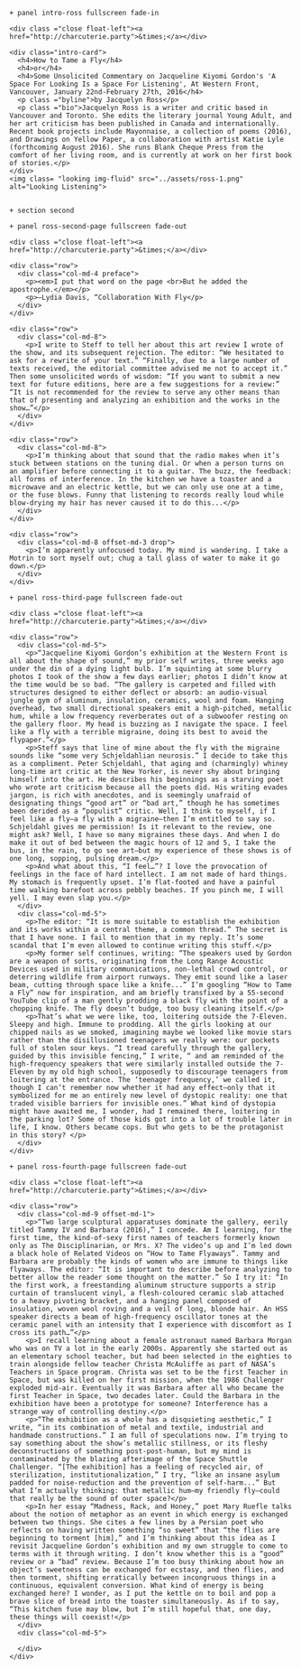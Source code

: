     + panel intro-ross fullscreen fade-in

    <div class ="close float-left"><a href="http://charcuterie.party">&times;</a></div>

    <div class="intro-card">
      <h4>How to Tame a Fly</h4>
      <h4>or</h4>
      <h4>Some Unsolicited Commentary on Jacqueline Kiyomi Gordon's 'A Space For Looking Is a Space For Listening', At Western Front, Vancouver, January 22nd-February 27th, 2016</h4>
      <p class ="byline">by Jacquelyn Ross</p>
      <p class ="bio">Jacquelyn Ross is a writer and critic based in Vancouver and Toronto. She edits the literary journal Young Adult, and her art criticism has been published in Canada and internationally. Recent book projects include Mayonnaise, a collection of poems (2016), and Drawings on Yellow Paper, a collaboration with artist Katie Lyle (forthcoming August 2016). She runs Blank Cheque Press from the comfort of her living room, and is currently at work on her first book of stories.</p>
    </div>
    <img class= "looking img-fluid" src="../assets/ross-1.png" alt="Looking Listening">


    + section second

    + panel ross-second-page fullscreen fade-out

    <div class ="close float-left"><a href="http://charcuterie.party">&times;</a></div>

    <div class="row">
      <div class="col-md-4 preface">
        <p><em>I put that word on the page <br>But he added the apostrophe.</em></p>
        <p>—Lydia Davis, “Collaboration With Fly</p>
      </div>
    </div>

    <div class="row">
      <div class="col-md-8">
        <p>I write to Steff to tell her about this art review I wrote of the show, and its subsequent rejection. The editor: “We hesitated to ask for a rewrite of your text.” “Finally, due to a large number of texts received, the editorial committee advised me not to accept it.” Then some unsolicited words of wisdom: “If you want to submit a new text for future editions, here are a few suggestions for a review:” “It is not recommended for the review to serve any other means than that of presenting and analyzing an exhibition and the works in the show…”</p>
      </div>
    </div>

    <div class="row">
      <div class="col-md-8">
        <p>I’m thinking about that sound that the radio makes when it’s stuck between stations on the tuning dial. Or when a person turns on an amplifier before connecting it to a guitar. The buzz, the feedback: all forms of interference. In the kitchen we have a toaster and a microwave and an electric kettle, but we can only use one at a time, or the fuse blows. Funny that listening to records really loud while blow-drying my hair has never caused it to do this...</p>
      </div>
    </div>

    <div class="row">
      <div class="col-md-8 offset-md-3 drop">
        <p>I’m apparently unfocused today. My mind is wandering. I take a Motrin to sort myself out; chug a tall glass of water to make it go down.</p>
      </div>
    </div>

    + panel ross-third-page fullscreen fade-out

    <div class ="close float-left"><a href="http://charcuterie.party">&times;</a></div>

    <div class="row">
      <div class="col-md-5">
        <p>“Jacqueline Kiyomi Gordon’s exhibition at the Western Front is all about the shape of sound,” my prior self writes, three weeks ago under the din of a dying light bulb. I’m squinting at some blurry photos I took of the show a few days earlier; photos I didn’t know at the time would be so bad. “The gallery is carpeted and filled with structures designed to either deflect or absorb: an audio-visual jungle gym of aluminum, insulation, ceramics, wool and foam. Hanging overhead, two small directional speakers emit a high-pitched, metallic hum, while a low frequency reverberates out of a subwoofer resting on the gallery floor. My head is buzzing as I navigate the space. I feel like a fly with a terrible migraine, doing its best to avoid the flypaper.”</p>
        <p>Steff says that line of mine about the fly with the migraine sounds like “some very Schjeldahlian neurosis.” I decide to take this as a compliment. Peter Schjeldahl, that aging and (charmingly) whiney long-time art critic at the New Yorker, is never shy about bringing himself into the art. He describes his beginnings as a starving poet who wrote art criticism because all the poets did. His writing evades jargon, is rich with anecdotes, and is seemingly unafraid of designating things “good art” or “bad art,” though he has sometimes been derided as a “populist” critic. Well, I think to myself, if I feel like a fly—a fly with a migraine—then I’m entitled to say so. Schjeldahl gives me permission! Is it relevant to the review, one might ask? Well, I have so many migraines these days. And when I do make it out of bed between the magic hours of 12 and 5, I take the bus, in the rain, to go see art—but my experience of these shows is of one long, sopping, pulsing dream.</p>
        <p>And what about this, “I feel…”? I love the provocation of feelings in the face of hard intellect. I am not made of hard things. My stomach is frequently upset. I’m flat-footed and have a painful time walking barefoot across pebbly beaches. If you pinch me, I will yell. I may even slap you.</p>
      </div>
      <div class="col-md-5">
        <p>The editor: “It is more suitable to establish the exhibition and its works within a central theme, a common thread.” The secret is that I have none. I fail to mention that in my reply. It’s some scandal that I’m even allowed to continue writing this stuff.</p>
        <p>My former self continues, writing: “The speakers used by Gordon are a weapon of sorts, originating from the Long Range Acoustic Devices used in military communications, non-lethal crowd control, or deterring wildlife from airport runways. They emit sound like a laser beam, cutting through space like a knife...” I’m googling “How to Tame a Fly” now for inspiration, and am briefly transfixed by a 55-second YouTube clip of a man gently prodding a black fly with the point of a chopping knife. The fly doesn’t budge, too busy cleaning itself.</p>
        <p>That’s what we were like, too, loitering outside the 7-Eleven. Sleepy and high. Immune to prodding. All the girls looking at our chipped nails as we smoked, imagining maybe we looked like movie stars rather than the disillusioned teenagers we really were: our pockets full of stolen sour keys. “I tread carefully through the gallery, guided by this invisible fencing,” I write, “ and am reminded of the high-frequency speakers that were similarly installed outside the 7-Eleven by my old high school, supposedly to discourage teenagers from loitering at the entrance. The ‘teenager frequency,’ we called it, though I can’t remember now whether it had any effect—only that it symbolized for me an entirely new level of dystopic reality: one that traded visible barriers for invisible ones.” What kind of dystopia might have awaited me, I wonder, had I remained there, loitering in the parking lot? Some of those kids got into a lot of trouble later in life, I know. Others became cops. But who gets to be the protagonist in this story? </p>
      </div>
    </div>

    + panel ross-fourth-page fullscreen fade-out

    <div class ="close float-left"><a href="http://charcuterie.party">&times;</a></div>

    <div class="row">
      <div class="col-md-9 offset-md-1">
        <p>“Two large sculptural apparatuses dominate the gallery, eerily titled Tammy IV and Barbara (2016),” I concede. Am I learning, for the first time, the kind-of-sexy first names of teachers formerly known only as The Disciplinarian, or Mrs. X? The video’s up and I’m led down a black hole of Related Videos on “How to Tame Flyaways”. Tammy and Barbara are probably the kinds of women who are immune to things like flyaways. The editor: “It is important to describe before analyzing to better allow the reader some thought on the matter.” So I try it: “In the first work, a freestanding aluminum structure supports a strip curtain of translucent vinyl, a flesh-coloured ceramic slab attached to a heavy pivoting bracket, and a hanging panel composed of insulation, woven wool roving and a veil of long, blonde hair. An HSS speaker directs a beam of high-frequency oscillator tones at the ceramic panel with an intensity that I experience with discomfort as I cross its path…”</p>
        <p>I recall learning about a female astronaut named Barbara Morgan who was on TV a lot in the early 2000s. Apparently she started out as an elementary school teacher, but had been selected in the eighties to train alongside fellow teacher Christa McAuliffe as part of NASA’s Teachers in Space program. Christa was set to be the first Teacher in Space, but was killed on her first mission, when the 1986 Challenger exploded mid-air. Eventually it was Barbara after all who became the first Teacher in Space, two decades later. Could the Barbara in the exhibition have been a prototype for someone? Interference has a strange way of controlling destiny.</p>
        <p>“The exhibition as a whole has a disquieting aesthetic,” I write, “in its combination of metal and textile, industrial and handmade constructions.” I am full of speculations now. I’m trying to say something about the show’s metallic stillness, or its fleshy deconstructions of something post-post-human, but my mind is contaminated by the blazing afterimage of the Space Shuttle Challenger. “[The exhibition] has a feeling of recycled air, of sterilization, institutionalization,” I try, “like an insane asylum padded for noise-reduction and the prevention of self-harm...” But what I’m actually thinking: that metallic hum—my friendly fly—could that really be the sound of outer space?</p>
        <p>In her essay “Madness, Rack, and Honey,” poet Mary Ruefle talks about the notion of metaphor as an event in which energy is exchanged between two things. She cites a few lines by a Persian poet who reflects on having written something “so sweet” that “the flies are beginning to torment [him],” and I’m thinking about this idea as I revisit Jacqueline Gordon’s exhibition and my own struggle to come to terms with it through writing. I don’t know whether this is a “good” review or a “bad” review. Because I’m too busy thinking about how an object’s sweetness can be exchanged for ecstasy, and then flies, and then torment, shifting erratically between incongruous things in a continuous, equivalent conversion. What kind of energy is being exchanged here? I wonder, as I put the kettle on to boil and pop a brave slice of bread into the toaster simultaneously. As if to say, “This kitchen fuse may blow, but I’m still hopeful that, one day, these things will coexist!</p>
      </div>
      <div class="col-md-5">

      </div>
    </div>
